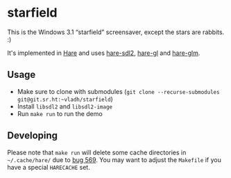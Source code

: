 # starfield

This is the Windows 3.1 “starfield” screensaver,
except the stars are rabbits. :)

It's implemented in [Hare] and uses [hare-sdl2], [hare-gl] and [hare-glm].

[Hare]: https://harelang.org
[hare-sdl2]: https://git.sr.ht/~sircmpwn/hare-sdl2
[hare-gl]: https://git.sr.ht/~vladh/hare-gl
[hare-glm]: https://git.sr.ht/~vladh/hare-glm

## Usage

* Make sure to clone with submodules (`git clone --recurse-submodules git@git.sr.ht:~vladh/starfield`)
* Install `libsdl2` and `libsdl2-image`
* Run `make run` to run the demo

## Developing

Please note that `make run` will delete some cache directories in
`~/.cache/hare/` due to [bug 569](https://todo.sr.ht/~sircmpwn/hare/569).
You may want to adjust the `Makefile` if you have a special `HARECACHE` set.
